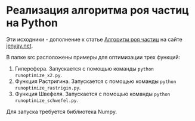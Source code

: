 # Реализация алгоритма роя частиц на Python

Эти исходники - дополнение к статье [Алгоритм роя частиц](https://jenyay.net/Programming/ParticleSwarm) на сайте [jenyay.net](https://jenyay.net).

В папке src расположены примеры для оптимизации трех функций:

1. Гиперсфера. Запускается с помощью команды `python runoptimize_x2.py`.
1. Функция Растригина. Запускается с помощью команды `python runoptimize_rastrigin.py`.
1. Функция Швефеля. Запускается с помощью команды `python runoptimize_schwefel.py`.

Для запуска требуется библиотека Numpy.
